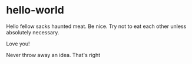 # hello-world

Hello fellow sacks haunted meat. Be nice. Try not to eat each other unless absolutely necessary.

Love you!

Never throw away an idea. That's right
